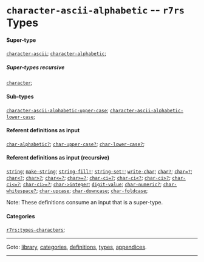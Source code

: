 

<a id='type__r7rs__character-ascii-alphabetic'></a>

# `character-ascii-alphabetic` -- `r7rs` Types


#### Super-type

[`character-ascii`](../../r7rs/types/character-ascii.md#type__r7rs__character-ascii);
[`character-alphabetic`](../../r7rs/types/character-alphabetic.md#type__r7rs__character-alphabetic);


##### Super-types recursive

[`character`](../../r7rs/types/character.md#type__r7rs__character);


#### Sub-types

[`character-ascii-alphabetic-upper-case`](../../r7rs/types/character-ascii-alphabetic-upper-case.md#type__r7rs__character-ascii-alphabetic-upper-case);
[`character-ascii-alphabetic-lower-case`](../../r7rs/types/character-ascii-alphabetic-lower-case.md#type__r7rs__character-ascii-alphabetic-lower-case);


#### Referent definitions as input

[`char-alphabetic?`](../../r7rs/definitions/char-alphabetic_3f.md#definition__r7rs__char-alphabetic_3f);
[`char-upper-case?`](../../r7rs/definitions/char-upper-case_3f.md#definition__r7rs__char-upper-case_3f);
[`char-lower-case?`](../../r7rs/definitions/char-lower-case_3f.md#definition__r7rs__char-lower-case_3f);


#### Referent definitions as input (recursive)

[`string`](../../r7rs/definitions/string.md#definition__r7rs__string);
[`make-string`](../../r7rs/definitions/make-string.md#definition__r7rs__make-string);
[`string-fill!`](../../r7rs/definitions/string-fill_21.md#definition__r7rs__string-fill_21);
[`string-set!`](../../r7rs/definitions/string-set_21.md#definition__r7rs__string-set_21);
[`write-char`](../../r7rs/definitions/write-char.md#definition__r7rs__write-char);
[`char?`](../../r7rs/definitions/char_3f.md#definition__r7rs__char_3f);
[`char=?`](../../r7rs/definitions/char_3d_3f.md#definition__r7rs__char_3d_3f);
[`char<?`](../../r7rs/definitions/char_3c_3f.md#definition__r7rs__char_3c_3f);
[`char>?`](../../r7rs/definitions/char_3e_3f.md#definition__r7rs__char_3e_3f);
[`char<=?`](../../r7rs/definitions/char_3c_3d_3f.md#definition__r7rs__char_3c_3d_3f);
[`char>=?`](../../r7rs/definitions/char_3e_3d_3f.md#definition__r7rs__char_3e_3d_3f);
[`char-ci=?`](../../r7rs/definitions/char-ci_3d_3f.md#definition__r7rs__char-ci_3d_3f);
[`char-ci<?`](../../r7rs/definitions/char-ci_3c_3f.md#definition__r7rs__char-ci_3c_3f);
[`char-ci>?`](../../r7rs/definitions/char-ci_3e_3f.md#definition__r7rs__char-ci_3e_3f);
[`char-ci<=?`](../../r7rs/definitions/char-ci_3c_3d_3f.md#definition__r7rs__char-ci_3c_3d_3f);
[`char-ci>=?`](../../r7rs/definitions/char-ci_3e_3d_3f.md#definition__r7rs__char-ci_3e_3d_3f);
[`char->integer`](../../r7rs/definitions/char-_3e_integer.md#definition__r7rs__char-_3e_integer);
[`digit-value`](../../r7rs/definitions/digit-value.md#definition__r7rs__digit-value);
[`char-numeric?`](../../r7rs/definitions/char-numeric_3f.md#definition__r7rs__char-numeric_3f);
[`char-whitespace?`](../../r7rs/definitions/char-whitespace_3f.md#definition__r7rs__char-whitespace_3f);
[`char-upcase`](../../r7rs/definitions/char-upcase.md#definition__r7rs__char-upcase);
[`char-downcase`](../../r7rs/definitions/char-downcase.md#definition__r7rs__char-downcase);
[`char-foldcase`](../../r7rs/definitions/char-foldcase.md#definition__r7rs__char-foldcase);

Note:  These definitions consume an input that is a super-type.


#### Categories

[`r7rs:types-characters`](../../r7rs/categories/r7rs_3a_types-characters.md#category__r7rs__r7rs_3a_types-characters);

----

Goto: [library](../../r7rs/_index.md#library__r7rs), [categories](../../r7rs/categories/_index.md#toc__r7rs__categories), [definitions](../../r7rs/definitions/_index.md#toc__r7rs__definitions), [types](../../r7rs/types/_index.md#toc__r7rs__types), [appendices](../../r7rs/appendices/_index.md#toc__r7rs__appendices).

----

